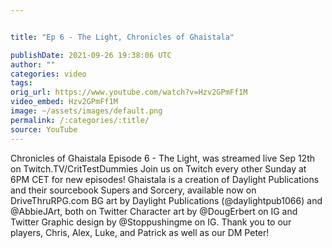 ```yaml
---


title: "Ep 6 - The Light, Chronicles of Ghaistala"

publishDate: 2021-09-26 19:38:06 UTC
author: ""
categories: video
tags: 
orig_url: https://www.youtube.com/watch?v=Hzv2GPmFf1M
video_embed: Hzv2GPmFf1M
image: ~/assets/images/default.png
permalink: /:categories/:title/
source: YouTube
---
```

Chronicles of Ghaistala Episode 6 - The Light, was streamed live Sep 12th on Twitch.TV/CritTestDummies Join us on Twitch every other Sunday at 6PM CET for new episodes! Ghaistala is a creation of Daylight Publications and their sourcebook Supers and Sorcery, available now on DriveThruRPG.com BG art by Daylight Publications (@daylightpub1066) and @AbbieJArt, both on Twitter Character art by @DougErbert on IG and Twitter Graphic design by @Stoppushingme on IG. Thank you to our players, Chris, Alex, Luke, and Patrick as well as our DM Peter!
